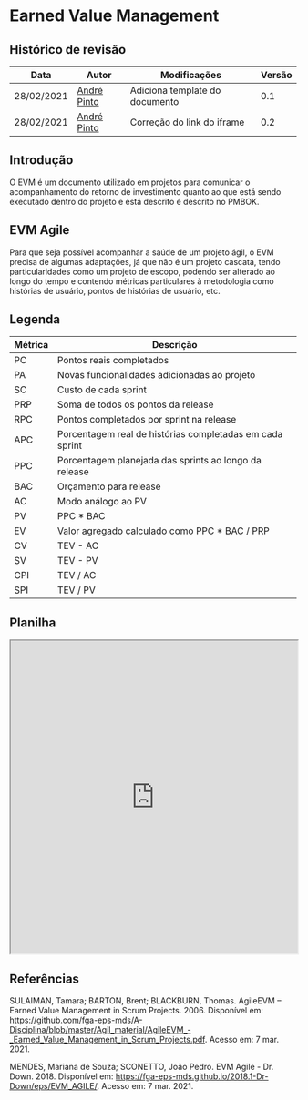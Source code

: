# Earned Value Management

## Histórico de revisão

| Data       | Autor                                        | Modificações                      | Versão |
| ---------- | -------------------------------------------- | --------------------------------- | ------ |
| 28/02/2021 | [André Pinto](https://github.com/andrelucax) | Adiciona template do documento | 0.1 |
| 28/02/2021 | [André Pinto](https://github.com/andrelucax) | Correção do link do iframe | 0.2 |

## Introdução

O EVM é um documento utilizado em projetos para comunicar o acompanhamento do retorno de investimento quanto ao que está sendo executado dentro do projeto e está descrito é descrito no PMBOK.

## EVM Agile

Para que seja possível acompanhar a saúde de um projeto ágil, o EVM precisa de algumas adaptações, já que não é um projeto cascata, tendo particularidades como um projeto de escopo, podendo ser alterado ao longo do tempo e contendo métricas particulares à metodologia como histórias de usuário, pontos de histórias de usuário, etc.

## Legenda

| Métrica | Descrição |
| - | - |
| PC | Pontos reais completados |
| PA | Novas funcionalidades adicionadas ao projeto |
| SC | Custo de cada sprint |
| PRP | Soma de todos os pontos da release |
| RPC | Pontos completados por sprint na release |
| APC | Porcentagem real de histórias completadas em cada sprint |
| PPC | Porcentagem planejada das sprints ao longo da release |
| BAC | Orçamento para release |
| AC | Modo análogo ao PV |
| PV | PPC * BAC |
| EV | Valor agregado calculado como PPC * BAC / PRP |
| CV | TEV - AC |
| SV | TEV - PV |
| CPI | TEV / AC |
| SPI | TEV / PV |

## Planilha

<iframe width="100%" height="550" src="https://docs.google.com/spreadsheets/d/e/2PACX-1vTPZv1b31rfClnxoDcwZT4-tvpGfCkyzJKffdtfOEoX4RbV9mW_czZWnKMlBIubuDvw5ZzBc2zLfhMw/pubhtml?widget=true&amp;headers=false"></iframe>

## Referências

SULAIMAN, Tamara; BARTON, Brent; BLACKBURN, Thomas. AgileEVM – Earned Value Management in Scrum Projects. 2006. Disponível em: https://github.com/fga-eps-mds/A-Disciplina/blob/master/Agil_material/AgileEVM_-_Earned_Value_Management_in_Scrum_Projects.pdf. Acesso em: 7 mar. 2021.

MENDES, Mariana de Souza; SCONETTO, João Pedro. EVM Agile - Dr. Down. 2018. Disponível em: https://fga-eps-mds.github.io/2018.1-Dr-Down/eps/EVM_AGILE/. Acesso em: 7 mar. 2021.